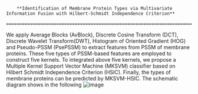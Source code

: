         **Identification of Membrane Protein Types via Multivariate Information Fusion with Hilbert-Schmidt Independence Criterion**
      ==============================================================================================================================  
We apply Average Blocks (AvBlock), Discrete Cosine Transform (DCT), Discrete Wavelet Transform(DWT), Histogram of Oriented Gradient (HOG)
and Pseudo-PSSM (PsePSSM) to extract features from PSSM of membrane proteins. These five types of PSSM-based features are employed to construct five kernels. To integrated above five kernels, we propose a Multiple Kernel Support Vector Machine (MKSVM) classifier based on Hilbert Schmidt Independence Criterion (HSIC). Finally, the types of membrane proteins can be predicted by MKSVM-HSIC. The schematic diagram shows in the following
![image](https://github.com/hzwh6910/Identification-of-Membrane-Protein-Types-via-Multivariate-Information-Fusion-with-Hilbert-Schmidt-In/blob/master/jpg/chart.jpg)
